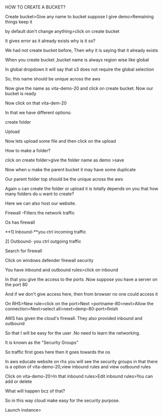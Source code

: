 HOW TO CREATE A BUCKET?

Create bucket&gt;Give any name to bucket suppose I give demo&gt;Remaining things keep it

by default don't change anything&gt;click on create bucket

It gives error as it already exists why is it so?

We had not create bucket before, Then why it is saying that it already exists

When you create bucket ,bucket name is always region wise like global

In global dropdown it will say that s3 does not require the global selection

So, this name should be unique across the aws

Now give the name as vita-demo-20 and click on create bucket. Now our bucket is ready

Now click on that vita-dem-20

In that we have different options:

create folder

Upload

Now lets upload some file and then click on the upload

How to make a folder?

click on create folder&gt;give the folder name as demo &gt;save

Now when u make the parent bucket it may have some duplicate

Our parent folder top should be the unique across the aws

Again u can create the folder or upload it is totally depends on you that how many folders do u want to create?

Here we can also host our website.

Firewall -Filters the network traffic

Os has firewall

**1] Inbound-**you ctrl incoming traffic

2] Outbound- you ctrl outgoing traffic

Search for firewall

Click on windows defender firewall security

You have inbound and outbound rules&gt;click on inbound

In that you give the access to the ports .Now suppose you have a server on the port 80

And if we don't give access here, then from browser no one could access it

On RHS&gt;New rule&gt;click on the port&gt;Next &gt;portname-80&gt;next&gt;Allow the connection&gt;Next&gt;select all&gt;next&gt;demp-80-port&gt;finish

AWS has given the cloud's firewall. They also provided inbound and outbound

So that I will be easy for the user .No need to learn the networking.

It is known as the "Security Groups"

So traffic first goes here then it goes towards the os

In aws educate website on rhs you will see the security groups in that there is a option of vita-demo-20,view inbound rules and view outbound rules

Click on vita-demo-20&gt;In that inbound rules&gt;Edit inbound rules&gt;You can add or delete

What will happen bcz of that?

So in this way cloud make easy for the security purpose.

Launch instance&gt;
